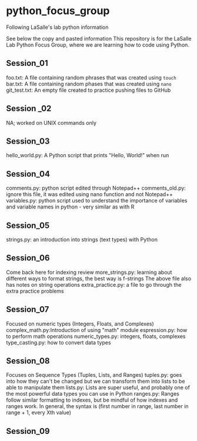 # python_focus_group
Following LaSalle's lab python information

See below the copy and pasted information
This repository is for the LaSalle Lab Python Focus Group, where we are learning how to code using Python.

## Session_01
foo.txt: A file containing random phrases that was created using `touch`
bar.txt: A file containing random phases that was created using `nano`
git_test.txt: An empty file created to practice pushing files to GitHub

## Session _02
NA; worked on UNIX commands only

## Session_03
hello_world.py: A Python script that prints "Hello, World!" when run

## Session_04
comments.py: python script edited through Notepad++
comments_old.py: ignore this file, it was edited using nano function and not Notepad++
variables.py: python script used to understand the importance of variables and variable names in python - very similar as with R

## Session_05
strings.py: an introduction into strings (text types) with Python

## Session_06
Come back here for indexing review
more_strings.py: learning about different ways to format strings, the best way is f-strings
The above file also has notes on string operations
extra_practice.py: a file to go through the extra practice problems


## Session_07
Focused on numeric types (Integers, Floats, and Complexes)
complex_math.py:Introduction of using "math" module 
espression.py: how to perform math operations
numeric_types.py: integers, floats, complexes
type_casting.py: how to convert data types

## Session_08
Focuses on Sequence Types (Tuples, Lists, and Ranges)
tuples.py: goes into how they can't be changed but we can transform them into lists to be able to manipulate them
lists.py: Lists are super useful, and probably one of the most powerful data types you can use in Python 
ranges.py: Ranges follow similar formatting to indexes, but be mindful of how indexes and ranges work. In general, the syntax is (first number in range, last number in range + 1, every Xth value)

## Session_09

